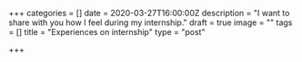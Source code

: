 +++
categories = []
date = 2020-03-27T16:00:00Z
description = "I want to share with you how I feel during my internship."
draft = true
image = ""
tags = []
title = "Experiences on internship"
type = "post"

+++
